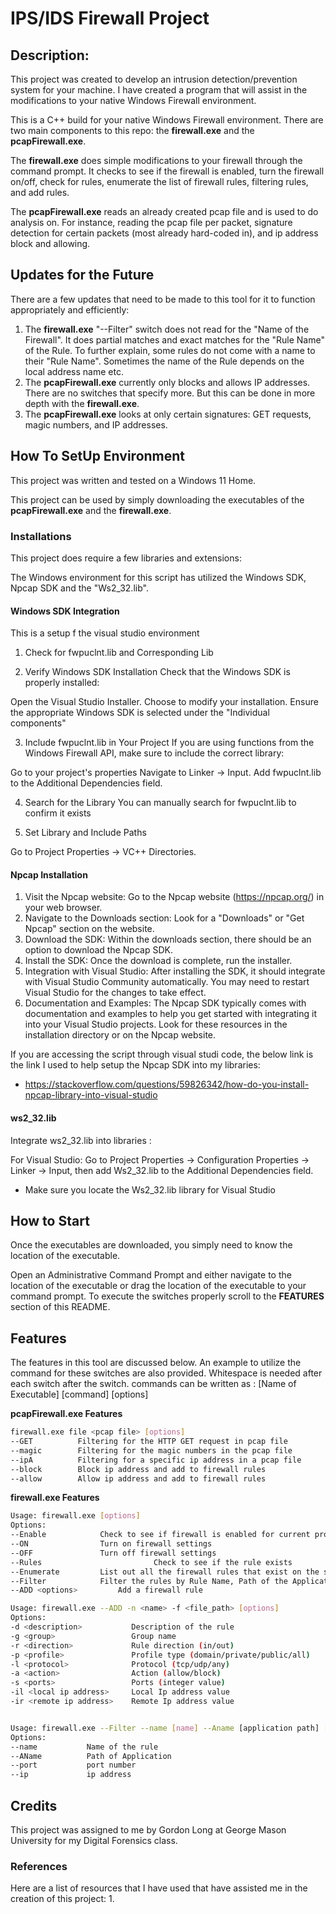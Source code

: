 # IPS/IDS Firewall Project

## Description:

This project was created to develop an intrusion detection/prevention system for your machine. I have created a program that will assist in the modifications to your native Windows Firewall environment. 

This is a C++ build for your native Windows Firewall environment. There are two main components to this repo: the **firewall.exe** and the **pcapFirewall.exe**. 

The **firewall.exe** does simple modifications to your firewall through the command prompt. It checks to see if the firewall is enabled, turn the firewall on/off, check for rules, enumerate the list of firewall rules, filtering rules, and add rules.

The **pcapFirewall.exe** reads an already created pcap file and is used to do analysis on. For instance, reading the pcap file per packet, signature detection for certain packets (most already hard-coded in), and ip address block and allowing. 

## Updates for the Future

There are a few updates that need to be made to this tool for it to function appropriately and efficiently: 

1. The **firewall.exe** "--Filter" switch does not read for the "Name of the Firewall". It does partial matches and exact matches for the "Rule Name" of the Rule. To further explain, some rules do not come with a name to their "Rule Name". Sometimes the name of the Rule depends on the local address name etc.
2. The **pcapFirewall.exe** currently only blocks and allows IP addresses. There are no switches that specify more. But this can be done in more depth with the **firewall.exe**.
3. The **pcapFirewall.exe** looks at only certain signatures: GET requests, magic numbers, and IP addresses.
   
## How To SetUp Environment

This project was written and tested on a Windows 11 Home.

This project can be used by simply downloading the executables of the **pcapFirewall.exe** and the **firewall.exe**.

### Installations

This project does require a few libraries and extensions:

The Windows environment for this script has utilized the Windows SDK, Npcap SDK and the "Ws2_32.lib".

#### Windows SDK Integration 

This is a setup f the visual studio environment

1. Check for fwpuclnt.lib and Corresponding Lib

2. Verify Windows SDK Installation
Check that the Windows SDK is properly installed:

Open the Visual Studio Installer.
Choose to modify your installation.
Ensure the appropriate Windows SDK is selected under the "Individual components"

3. Include fwpuclnt.lib in Your Project
If you are using functions from the Windows Firewall API, make sure to include the correct library:

Go to your project's properties
Navigate to Linker -> Input.
Add fwpuclnt.lib to the Additional Dependencies field.

4. Search for the Library
You can manually search for fwpuclnt.lib to confirm it exists

6. Set Library and Include Paths

Go to Project Properties -> VC++ Directories.


#### Npcap Installation
1. Visit the Npcap website: Go to the Npcap website (https://npcap.org/) in your web browser.
2. Navigate to the Downloads section: Look for a "Downloads" or "Get Npcap" section on the website.
3. Download the SDK: Within the downloads section, there should be an option to download the Npcap SDK.
4. Install the SDK: Once the download is complete, run the installer. 
5. Integration with Visual Studio: After installing the SDK, it should integrate with Visual Studio Community automatically. You may need to restart Visual Studio for the changes to take effect.
6. Documentation and Examples: The Npcap SDK typically comes with documentation and examples to help you get started with integrating it into your Visual Studio projects. Look for these resources in the installation directory or on the Npcap website.

If you are accessing the script through visual studi code, the below link is the link I used to help setup the Npcap SDK into my libraries:
- https://stackoverflow.com/questions/59826342/how-do-you-install-npcap-library-into-visual-studio

#### ws2_32.lib
Integrate ws2_32.lib into libraries : 

For Visual Studio: 
Go to Project Properties -> Configuration Properties -> Linker -> Input, then add Ws2_32.lib to the Additional Dependencies field.

- Make sure you locate the Ws2_32.lib library for Visual Studio 

## How to Start

Once the executables are downloaded, you simply need to know the location of the executable. 

Open an Administrative Command Prompt and either navigate to the location of the executable or drag the location of the executable to your command prompt. To execute the switches properly scroll to the **FEATURES** section of this README.

## Features

The features in this tool are discussed below. An example to utilize the command for these switches are also provided. Whitespace is needed after each switch after the switch.
commands can be written as : [Name of Executable] [command] [options] 

**pcapFirewall.exe Features**

```bash
firewall.exe file <pcap file> [options]
--GET          Filtering for the HTTP GET request in pcap file
--magic        Filtering for the magic numbers in the pcap file
--ipA          Filtering for a specific ip address in a pcap file
--block        Block ip address and add to firewall rules
--allow        Allow ip address and add to firewall rules
```
**firewall.exe Features**
```bash
Usage: firewall.exe [options]
Options:
--Enable			Check to see if firewall is enabled for current profile
--ON			 	Turn on firewall settings
--OFF				Turn off firewall settings
--Rules                         Check to see if the rule exists
--Enumerate			List out all the firewall rules that exist on the system
--Filter			Filter the rules by Rule Name, Path of the Application, Port Number, IP Address
--ADD <options>			Add a firewall rule

Usage: firewall.exe --ADD -n <name> -f <file_path> [options]
Options:
-d <description>           Description of the rule
-g <group>                 Group name
-r <direction>             Rule direction (in/out)
-p <profile>               Profile type (domain/private/public/all)
-l <protocol>              Protocol (tcp/udp/any)
-a <action>                Action (allow/block)
-s <ports>                 Ports (integer value)
-il <local ip address>     Local Ip address value
-ir <remote ip address>    Remote Ip address value


Usage: firewall.exe --Filter --name [name] --Aname [application path] [options]
Options:
--name           Name of the rule
--AName          Path of Application
--port           port number
--ip             ip address
```
## Credits

This project was assigned to me by Gordon Long at George Mason University for my Digital Forensics class. 

### References
Here are a list of resources that I have used that have assisted me in the creation of this project:
1. 



